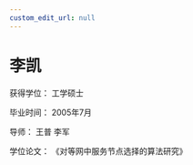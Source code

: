 ```yaml
---
custom_edit_url: null
---
```


# 李凯

获得学位： 工学硕士

毕业时间： 2005年7月

导师： 王普  李军

学位论文： 《对等网中服务节点选择的算法研究》
